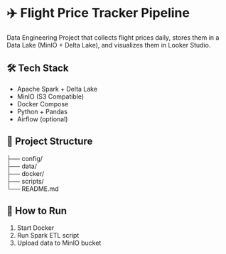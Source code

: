 # ✈️ Flight Price Tracker Pipeline

Data Engineering Project that collects flight prices daily, stores them in a Data Lake (MinIO + Delta Lake), and visualizes them in Looker Studio.

## 🛠️ Tech Stack
- Apache Spark + Delta Lake
- MinIO (S3 Compatible)
- Docker Compose
- Python + Pandas
- Airflow (optional)

## 📂 Project Structure
├── config/  
├── data/  
├── docker/  
├── scripts/  
└── README.md  

## 🚀 How to Run
1. Start Docker
2. Run Spark ETL script
3. Upload data to MinIO bucket
